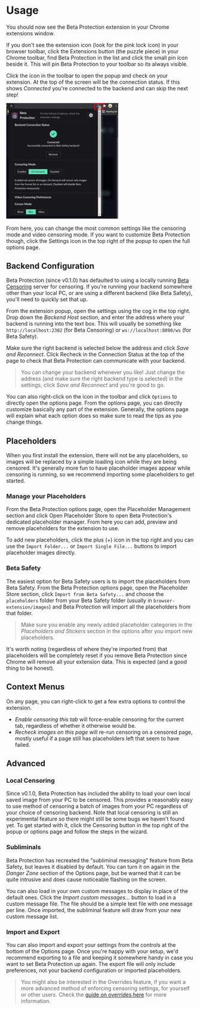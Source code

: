 # Usage

You should now see the Beta Protection extension in your Chrome extensions window. 

If you don't see the extension icon (look for the pink lock icon) in your browser toolbar, click the Extensions button (the puzzle piece) in your Chrome toolbar, find Beta Protection in the list and click the small pin icon beside it. This will pin Beta Protection to your toolbar so its always visible.

Click the icon in the toolbar to open the popup and check on your extension. At the top of the screen will be the connection status. If this shows *Connected* you're connected to the backend and can skip the next step!

<img 
  src="/chrome_popup.jpg" 
  width="300"
/>

From here, you can change the most common settings like the censoring mode and video censoring mode. If you want to customize Beta Protection though, click the Settings icon in the top right of the popup to open the full options page.

## Backend Configuration

Beta Protection (since v0.1.0) has defaulted to using a locally running [Beta Censoring](https://silveredgold.github.io/beta-censoring/) server for censoring. If you're running your backend somewhere other than your local PC, or are using a different backend (like Beta Safety), you'll need to quickly set that up.

From the extension popup, open the settings using the cog in the top right. Drop down the *Backend Host* section, and enter the address where your backend is running into the text box. This will usually be something like `http://localhost:2382` (for Beta Censoring) or `ws://localhost:8090/ws` (for Beta Safety).

Make sure the right backend is selected below the address and click *Save and Reconnect*. Click Recheck in the Connection Status at the top of the page to check that Beta Protection can communicate with your backend.

> You can change your backend whenever you like! Just change the address (and make sure the right backend type is selected) in the settings, click *Save and Reconnect* and you're good to go.

You can also right-click on the icon in the toolbar and click `Options` to directly open the options page. From the options page, you can directly customize basically any part of the extension. Generally, the options page will explain what each option does so make sure to read the tips as you change things.

## Placeholders

When you first install the extension, there will not be any placeholders, so images will be replaced by a simple loading icon while they are being censored. It's generally more fun to have placeholder images appear while censoring is running, so we recommend importing some placeholders to get started.

### Manage your Placeholders

From the Beta Protection options page, open the Placeholder Management section and click Open Placeholder Store to open Beta Protection's dedicated placeholder manager. From here you can add, preview and remove placeholders for the extension to use.

To add new placeholders, click the plus (+) icon in the top right and you can use the `Import Folder...` or `Import Single File...` buttons to import placeholder images directly.

### Beta Safety

The easiest option for Beta Safety users is to import the placeholders from Beta Safety. From the Beta Protection options page, open the Placeholder Store section, click `Import from Beta Safety...` and choose the `placeholders` folder from your Beta Safety folder (usually in `browser-extension/images`) and Beta Protection will import all the placeholders from that folder.

> Make sure you enable any newly added placeholder categories in the _Placeholders and Stickers_ section in the options after you import new placeholders.

It's worth noting (regardless of where they're imported from) that placeholders will be completely reset if you remove Beta Protection since Chrome will remove all your extension data. This is expected (and a good thing to be honest).

## Context Menus

On any page, you can right-click to get a few extra options to control the extension. 

- *Enable censoring this tab* will force-enable censoring for the current tab, regardless of whether it otherwise would be. 
- *Recheck images on this page* will re-run censoring on a censored page, mostly useful if a page still has placeholders left that seem to have failed.

## Advanced

### Local Censoring

Since v0.1.0, Beta Protection has included the ability to load your own local saved image from your PC to be censored. This provides a reasonably easy to use method of censoring a batch of images from your PC regardless of your choice of censoring backend. Note that local censoring is still an experimental feature so there might still be some bugs we haven't found yet. To get started with it, click the Censoring button in the top right of the popup or options page and follow the steps in the wizard.

### Subliminals

Beta Protection has recreated the "subliminal messaging" feature from Beta Safety, but leaves it disabled by default. You can turn it on again in the *Danger Zone* section of the Options page, but be warned that it can be quite intrusive and does cause noticeable flashing on the screen.

You can also load in your own custom messages to display in place of the default ones. Click the *Import custom messages...* button to load in a custom message file. The file should be a simple text file with one message per line. Once imported, the subliminal feature will draw from your new custom message list.

### Import and Export

You can also import and export your settings from the controls at the bottom of the Options page. Once you're happy with your setup, we'd recommend exporting to a file and keeping it somewhere handy in case you want to set Beta Protection up again. The export file will only include preferences, not your backend configuration or imported placeholders.

> You might also be interested in the Overrides feature, if you want a more advanced method of enforcing censoring settings, for yourself or other users. Check the [guide on overrides here](./overrides.md) for more information.

